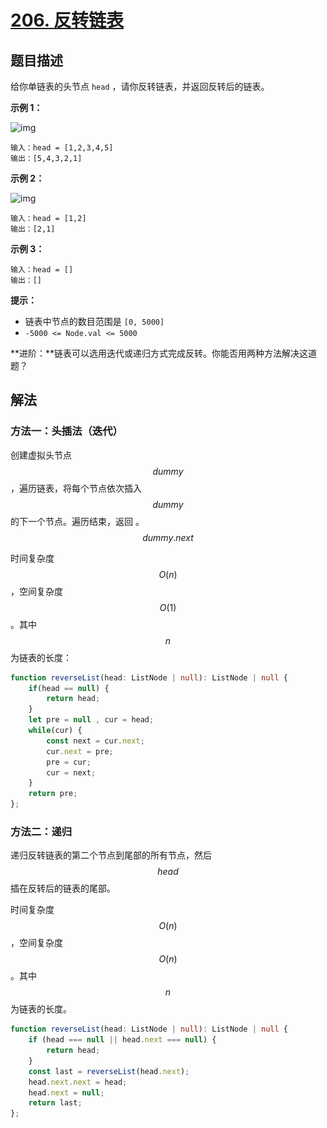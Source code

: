 # [206. 反转链表](https://leetcode.cn/problems/reverse-linked-list)

## 题目描述

给你单链表的头节点 `head` ，请你反转链表，并返回反转后的链表。

**示例 1：**

![img](..\_resources\206-1.jpg)

```
输入：head = [1,2,3,4,5]
输出：[5,4,3,2,1]
```

**示例 2：**

![img](..\_resources\206-2.jpg)

```
输入：head = [1,2]
输出：[2,1]
```

**示例 3：**

```
输入：head = []
输出：[]
```

**提示：**

- 链表中节点的数目范围是 `[0, 5000]`
- `-5000 <= Node.val <= 5000`

**进阶：**链表可以选用迭代或递归方式完成反转。你能否用两种方法解决这道题？

## 解法

### 方法一：头插法（迭代）

创建虚拟头节点 $$dummy$$，遍历链表，将每个节点依次插入  $$dummy$$ 的下一个节点。遍历结束，返回 。$$dummy.next$$

时间复杂度 $$O(n)$$，空间复杂度 $$O(1)$$。其中 $$n$$ 为链表的长度：

```typescript
function reverseList(head: ListNode | null): ListNode | null {
    if(head == null) {
        return head;
    }
    let pre = null , cur = head;
    while(cur) {
        const next = cur.next;
        cur.next = pre;
        pre = cur;
        cur = next;
    }
    return pre;
};
```

### 方法二：递归

递归反转链表的第二个节点到尾部的所有节点，然后 $$head$$ 插在反转后的链表的尾部。

时间复杂度 $$O(n)$$，空间复杂度 $$O(n)$$。其中 $$n$$ 为链表的长度。

```typescript
function reverseList(head: ListNode | null): ListNode | null {
    if (head === null || head.next === null) {
        return head;
    }
    const last = reverseList(head.next);
    head.next.next = head;
    head.next = null;
    return last;
};
```

